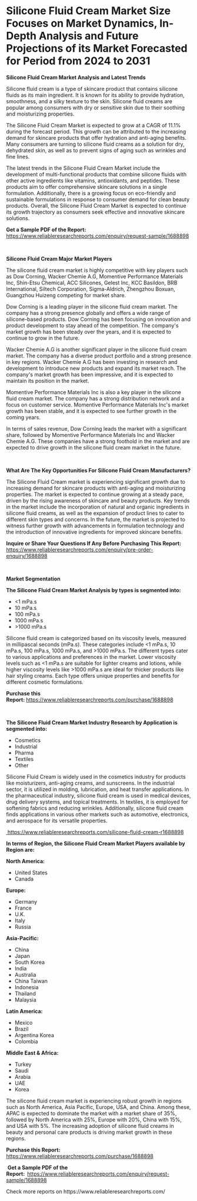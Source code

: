 <p><h1>Silicone Fluid Cream Market Size Focuses on Market Dynamics, In-Depth Analysis and Future Projections of its Market Forecasted for Period from 2024 to 2031</h1></p><p><strong>Silicone Fluid Cream Market Analysis and Latest Trends</strong></p>
<p><p>Silicone fluid cream is a type of skincare product that contains silicone fluids as its main ingredient. It is known for its ability to provide hydration, smoothness, and a silky texture to the skin. Silicone fluid creams are popular among consumers with dry or sensitive skin due to their soothing and moisturizing properties.</p><p>The Silicone Fluid Cream Market is expected to grow at a CAGR of 11.1% during the forecast period. This growth can be attributed to the increasing demand for skincare products that offer hydration and anti-aging benefits. Many consumers are turning to silicone fluid creams as a solution for dry, dehydrated skin, as well as to prevent signs of aging such as wrinkles and fine lines.</p><p>The latest trends in the Silicone Fluid Cream Market include the development of multi-functional products that combine silicone fluids with other active ingredients like vitamins, antioxidants, and peptides. These products aim to offer comprehensive skincare solutions in a single formulation. Additionally, there is a growing focus on eco-friendly and sustainable formulations in response to consumer demand for clean beauty products. Overall, the Silicone Fluid Cream Market is expected to continue its growth trajectory as consumers seek effective and innovative skincare solutions.</p></p>
<p><strong>Get a Sample PDF of the Report:&nbsp;</strong> <a href="https://www.reliableresearchreports.com/enquiry/request-sample/1688898">https://www.reliableresearchreports.com/enquiry/request-sample/1688898</a></p>
<p>&nbsp;</p>
<p><strong>Silicone Fluid Cream Major Market Players</strong></p>
<p><p>The silicone fluid cream market is highly competitive with key players such as Dow Corning, Wacker Chemie A.G, Momentive Performance Materials Inc, Shin-Etsu Chemical, ACC Silicones, Gelest Inc, KCC Basildon, BRB International, Siltech Corporation, Sigma-Aldrich, Zhengzhou Boxuan, Guangzhou Huizeng competing for market share. </p><p>Dow Corning is a leading player in the silicone fluid cream market. The company has a strong presence globally and offers a wide range of silicone-based products. Dow Corning has been focusing on innovation and product development to stay ahead of the competition. The company's market growth has been steady over the years, and it is expected to continue to grow in the future.</p><p>Wacker Chemie A.G is another significant player in the silicone fluid cream market. The company has a diverse product portfolio and a strong presence in key regions. Wacker Chemie A.G has been investing in research and development to introduce new products and expand its market reach. The company's market growth has been impressive, and it is expected to maintain its position in the market.</p><p>Momentive Performance Materials Inc is also a key player in the silicone fluid cream market. The company has a strong distribution network and a focus on customer service. Momentive Performance Materials Inc's market growth has been stable, and it is expected to see further growth in the coming years.</p><p>In terms of sales revenue, Dow Corning leads the market with a significant share, followed by Momentive Performance Materials Inc and Wacker Chemie A.G. These companies have a strong foothold in the market and are expected to drive growth in the silicone fluid cream market in the future.</p></p>
<p>&nbsp;</p>
<p><strong>What Are The Key Opportunities For Silicone Fluid Cream Manufacturers?</strong></p>
<p><p>The Silicone Fluid Cream market is experiencing significant growth due to increasing demand for skincare products with anti-aging and moisturizing properties. The market is expected to continue growing at a steady pace, driven by the rising awareness of skincare and beauty products. Key trends in the market include the incorporation of natural and organic ingredients in silicone fluid creams, as well as the expansion of product lines to cater to different skin types and concerns. In the future, the market is projected to witness further growth with advancements in formulation technology and the introduction of innovative ingredients for improved skincare benefits.</p></p>
<p><strong>Inquire or Share Your Questions If Any Before Purchasing This Report:</strong> <a href="https://www.reliableresearchreports.com/enquiry/pre-order-enquiry/1688898">https://www.reliableresearchreports.com/enquiry/pre-order-enquiry/1688898</a></p>
<p>&nbsp;</p>
<p><strong>Market Segmentation</strong></p>
<p><strong>The Silicone Fluid Cream Market Analysis by types is segmented into:</strong></p>
<p><ul><li><1 mPa.s</li><li>10 mPa.s</li><li>100 mPa.s</li><li>1000 mPa.s</li><li>>1000 mPa.s</li></ul></p>
<p><p>Silicone fluid cream is categorized based on its viscosity levels, measured in millipascal seconds (mPa.s). These categories include <1 mPa.s, 10 mPa.s, 100 mPa.s, 1000 mPa.s, and >1000 mPa.s. The different types cater to various applications and preferences in the market. Lower viscosity levels such as <1 mPa.s are suitable for lighter creams and lotions, while higher viscosity levels like >1000 mPa.s are ideal for thicker products like hair styling creams. Each type offers unique properties and benefits for different cosmetic formulations.</p></p>
<p><strong>Purchase this Report:&nbsp;</strong><a href="https://www.reliableresearchreports.com/purchase/1688898">https://www.reliableresearchreports.com/purchase/1688898</a></p>
<p>&nbsp;</p>
<p><strong>The Silicone Fluid Cream Market Industry Research by Application is segmented into:</strong></p>
<p><ul><li>Cosmetics</li><li>Industrial</li><li>Pharma</li><li>Textiles</li><li>Other</li></ul></p>
<p><p>Silicone Fluid Cream is widely used in the cosmetics industry for products like moisturizers, anti-aging creams, and sunscreens. In the industrial sector, it is utilized in molding, lubrication, and heat transfer applications. In the pharmaceutical industry, silicone fluid cream is used in medical devices, drug delivery systems, and topical treatments. In textiles, it is employed for softening fabrics and reducing wrinkles. Additionally, silicone fluid cream finds applications in various other markets such as automotive, electronics, and aerospace for its versatile properties.</p></p>
<p><a href="https://www.reliableresearchreports.com/silicone-fluid-cream-r1688898">&nbsp;https://www.reliableresearchreports.com/silicone-fluid-cream-r1688898</a></p>
<p><strong>In terms of Region, the Silicone Fluid Cream Market Players available by Region are:</strong></p>
<p>
    <p> <strong> North America: </strong>
        <ul>
            <li>United States</li>
            <li>Canada</li>
        </ul>
        </p> 
    <p> <strong> Europe: </strong>
        <ul>
            <li>Germany</li>
            <li>France</li>
            <li>U.K.</li>
            <li>Italy</li>
            <li>Russia</li>
        </ul>
        </p> 
    <p> <strong> Asia-Pacific: </strong>
        <ul>
            <li>China</li>
            <li>Japan</li>
            <li>South Korea</li>
            <li>India</li>
            <li>Australia</li>
            <li>China Taiwan</li>
            <li>Indonesia</li>
            <li>Thailand</li>
            <li>Malaysia</li>
        </ul>
        </p> 
    <p> <strong> Latin America: </strong>
        <ul>
            <li>Mexico</li>
            <li>Brazil</li>
            <li>Argentina Korea</li>
            <li>Colombia</li>
        </ul>
        </p> 
    <p> <strong> Middle East & Africa: </strong>
        <ul>
            <li>Turkey</li>
            <li>Saudi</li>
            <li>Arabia</li>
            <li>UAE</li>
            <li>Korea</li>
        </ul>
    </p>
    </p>
<p><p>The silicone fluid cream market is experiencing robust growth in regions such as North America, Asia Pacific, Europe, USA, and China. Among these, APAC is expected to dominate the market with a market share of 35%, followed by North America with 25%, Europe with 20%, China with 15%, and USA with 5%. The increasing adoption of silicone fluid creams in beauty and personal care products is driving market growth in these regions.</p></p>
<p><strong>Purchase this Report: </strong><a href="https://www.reliableresearchreports.com/purchase/1688898">https://www.reliableresearchreports.com/purchase/1688898</a></p>
<p>&nbsp;<strong>Get a Sample PDF of the Report:&nbsp;&nbsp;</strong><a href="https://www.reliableresearchreports.com/enquiry/request-sample/1688898">https://www.reliableresearchreports.com/enquiry/request-sample/1688898</a></p>
<p><strong></strong></p>
<p>Check more reports on https://www.reliableresearchreports.com/</p>